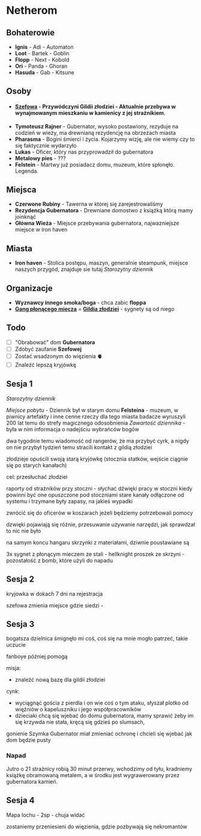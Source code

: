 # Netherom

## Bohaterowie

- **Ignis**  - Adi     - Automaton 
- **Loot**   - Bartek  - Goblin
- **Flopp**  - Next    - Kobold
- **Ori**    - Panda   - Ghoran
- **Hasuda** - Gab     - Kitsune

## Osoby

- #### **[Szefowa](#Organizacje)** - Przywódczyni Gildii złodziei - Aktualnie przebywa w wynajmowanym mieszkaniu w kamienicy z jej strażnikiem.
- **Tymoteusz Rajner** - Gubernator, wysoko postawiony, rezyduje na codzień w wieży, ma drewnianą rezydencję na obrzeżach miasta
- **Pharasma** - Bogini śmierci i życia. Kojarzymy wizję, ale nie wiemy czy to się faktycznie wydarzyło
- **Lukas** - Oficer, który nas przyprowadził do gubernatora
- **Metalowy pies** - ???
- **Felstein** - Martwy już posiadacz domu, muzeum, które spłonęło. Legenda.


## Miejsca
- **Czerwone Rubiny** - Tawerna w której się zarejestrowaliśmy
- **Rezydencja Gubernatora** - Drewniane domostwo z książką którą mamy joinknąć
- **Główna Wieża** - Miejsce przebywania gubernatora, najwazniejsze miejsce w iron haven

## Miasta
- **Iron haven** - Stolica postępu, maszyn, generalnie steampunk, miejsce naszych przygód, znajduje sie tutaj _Starozytny dziennik_

## Organizacje 
- **Wyznawcy innego smoka/boga** - chca zabic **floppa**
- **[Gang płonącego miecza](#Szefowa)** = **[Gildia złodziei](#Szefowa)** - sygnety są od niego

## Todo
- [ ] "Obrabować" dom **Gubernatora**
- [ ] Zdobyć zaufanie **Szefowej**
- [ ] Zostać wsadzonym do więzienia 🫀
- [ ] Znaleźć lepszą kryjówkę

## Sesja 1
_Starozytny dziennik_

_Miejsce pobytu_ - Dziennik był w starym domu **Felsteina** - muzeum, w piwnicy artefakty i inne cenne rzeczy dla tego miasta badacze wyruszyli 200 lat temu do strefy magicznego odosobnienia
_Zawartość dziennika_ - była w nim informacja o nadejściu wybrańców bogów

dwa tygodnie temu wiadomość od rangerów, że ma przybyć cyrk, a nigdy on nie przybył tydzień temu stracili kontakt z gildią złodziei

złodzieje opuścili swoją starą kryjówkę (stocznia statków, wejście ciągnie się po starych kanałach)

cel: przesłuchać złodziei

raporty od strażników przy stoczni - słychać dźwięki pracy w stoczni kiedy powinni być one opuszczone pod stoczniami stare kanały odłączone od systemu i trzymane były zapasy, na jakieś wypadki

zwrócić się do oficerów w koszarach jeżeli będziemy potrzebowali pomocy 

dzwięki pojawiają się różnie, przesuwanie używanie narzędzi, jak sprawdzał to nic nie było 

na samym koncu hangaru skrzynki z materiałami, dziwnie poustawiane są 

3x sygnet z płonącym mieczem ze stali - hellknight 
proszek ze skrzyni - pozostałość z bomb, które użyli do napadu

## Sesja 2

kryjowka w dokach 
7 dni na rejestracja 

szefowa zmienia miejsce gdzie siedzi - 

## Sesja 3

bogatsza dzielnica 
śmignęło mi coś, coś się na mnie mogło patrzeć, takie uczucie

fanboye później pomogą

misja:
- znaleźć nową bazę dla gildii złodziei

cynk:
- wyciągnąć gościa z pierdla i on wie coś o tym ataku, słyszał plotko od więźniów o kapeluszniku i jego współpracowników
- dzieciaki chcą się wjebać do domu gubernatora, mamy sprawić żeby im się krzywda nie stała, kręcą się gdzieś po slumsach, 

gonienie Szymka
Gubernator miał zmieniać ochronę i chcieli się wjebać jak dom będzie pusty 

### Napad 

Jutro o 21 strażnicy robią 30 minut przerwy, wchodzimy od tyłu, kradniemy książkę obramowaną metalem, a w środku jest wygrawerowany przez gubernatora kamień.

## Sesja 4

Mapa lochu - 2sp - chuja widać 

zostaniemy przeniesieni do więzienia, gdzie pozbywają się nekromantów
